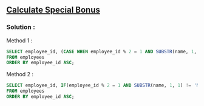 ## [Calculate Special Bonus](https://leetcode.com/problems/calculate-special-bonus)

### Solution :

Method 1 :
```sql
SELECT employee_id, (CASE WHEN employee_id % 2 = 1 AND SUBSTR(name, 1, 1) != 'M' THEN salary ELSE 0 END) AS bonus
FROM employees
ORDER BY employee_id ASC;
```

Method 2 :
```sql
SELECT employee_id, IF(employee_id % 2 = 1 AND SUBSTR(name, 1, 1) != 'M', salary, 0) AS bonus
FROM employees
ORDER BY employee_id ASC;
```
